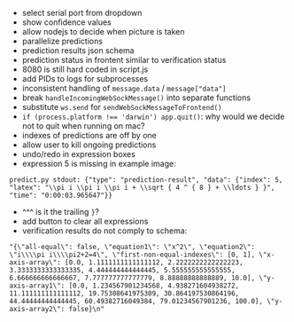 * select serial port from dropdown
* show confidence values
* allow nodejs to decide when picture is taken
* parallelize predictions
* prediction results json schema
* prediction status in frontent similar to verification status
* 8080 is still hard coded in script.js
* add PIDs to logs for subprocesses
* inconsistent handling of `message.data` / `message["data"]`
* break `handleIncomingWebSockMessage()` into separate functions
* substitute `ws.send` for `sendWebSockMessageToFrontend()`
* `if (process.platform !== 'darwin') app.quit()`: why would we decide not to quit when running on mac?
* indexes of predictions are off by one
* allow user to kill ongoing predictions
* undo/redo in expression boxes
* expression 5 is missing in example image:
```
predict.py stdout: {"type": "prediction-result", "data": {"index": 5, "latex": "\\pi i \\pi i \\pi i + \\sqrt { 4 ^ { 8 } + \\ldots } }", "time": "0:00:03.965647"}}
```
* ^^^ is it the trailing `}`?
* add button to clear all expressions
* verification results do not comply to schema:
```
"{\"all-equal\": false, \"equation1\": \"x^2\", \"equation2\": \"i\\\\pi i\\\\pi2+2=4\", \"first-non-equal-indexes\": [0, 1], \"x-axis-array\": [0.0, 1.1111111111111112, 2.2222222222222223, 3.3333333333333335, 4.444444444444445, 5.555555555555555, 6.666666666666667, 7.777777777777779, 8.88888888888889, 10.0], \"y-axis-array1\": [0.0, 1.234567901234568, 4.938271604938272, 11.111111111111112, 19.75308641975309, 30.864197530864196, 44.44444444444445, 60.49382716049384, 79.01234567901236, 100.0], \"y-axis-array2\": false}\n"
```
